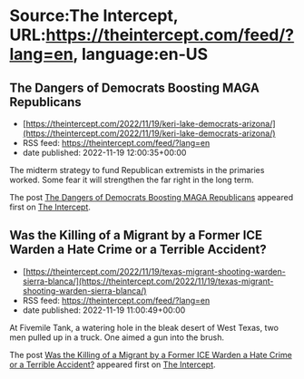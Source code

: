 # Source:The Intercept, URL:https://theintercept.com/feed/?lang=en, language:en-US

## The Dangers of Democrats Boosting MAGA Republicans
 - [https://theintercept.com/2022/11/19/keri-lake-democrats-arizona/](https://theintercept.com/2022/11/19/keri-lake-democrats-arizona/)
 - RSS feed: https://theintercept.com/feed/?lang=en
 - date published: 2022-11-19 12:00:35+00:00

<p>The midterm strategy to fund Republican extremists in the primaries worked. Some fear it will strengthen the far right in the long term.</p>
<p>The post <a href="https://theintercept.com/2022/11/19/keri-lake-democrats-arizona/" rel="nofollow">The Dangers of Democrats Boosting MAGA Republicans</a> appeared first on <a href="https://theintercept.com" rel="nofollow">The Intercept</a>.</p>

## Was the Killing of a Migrant by a Former ICE Warden a Hate Crime or a Terrible Accident?
 - [https://theintercept.com/2022/11/19/texas-migrant-shooting-warden-sierra-blanca/](https://theintercept.com/2022/11/19/texas-migrant-shooting-warden-sierra-blanca/)
 - RSS feed: https://theintercept.com/feed/?lang=en
 - date published: 2022-11-19 11:00:49+00:00

<p>At Fivemile Tank, a watering hole in the bleak desert of West Texas, two men pulled up in a truck. One aimed a gun into the brush. </p>
<p>The post <a href="https://theintercept.com/2022/11/19/texas-migrant-shooting-warden-sierra-blanca/" rel="nofollow">Was the Killing of a Migrant by a Former ICE Warden a Hate Crime or a Terrible Accident?</a> appeared first on <a href="https://theintercept.com" rel="nofollow">The Intercept</a>.</p>

